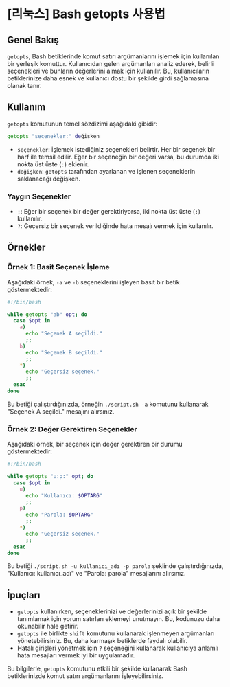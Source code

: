 # [리눅스] Bash getopts 사용법

## Genel Bakış
`getopts`, Bash betiklerinde komut satırı argümanlarını işlemek için kullanılan bir yerleşik komuttur. Kullanıcıdan gelen argümanları analiz ederek, belirli seçenekleri ve bunların değerlerini almak için kullanılır. Bu, kullanıcıların betiklerinize daha esnek ve kullanıcı dostu bir şekilde girdi sağlamasına olanak tanır.

## Kullanım
`getopts` komutunun temel sözdizimi aşağıdaki gibidir:

```bash
getopts "seçenekler:" değişken
```

- `seçenekler`: İşlemek istediğiniz seçenekleri belirtir. Her bir seçenek bir harf ile temsil edilir. Eğer bir seçeneğin bir değeri varsa, bu durumda iki nokta üst üste (`:`) eklenir.
- `değişken`: `getopts` tarafından ayarlanan ve işlenen seçeneklerin saklanacağı değişken.

### Yaygın Seçenekler
- `:`: Eğer bir seçenek bir değer gerektiriyorsa, iki nokta üst üste (`:`) kullanılır.
- `?`: Geçersiz bir seçenek verildiğinde hata mesajı vermek için kullanılır.

## Örnekler

### Örnek 1: Basit Seçenek İşleme
Aşağıdaki örnek, `-a` ve `-b` seçeneklerini işleyen basit bir betik göstermektedir:

```bash
#!/bin/bash

while getopts "ab" opt; do
  case $opt in
    a)
      echo "Seçenek A seçildi."
      ;;
    b)
      echo "Seçenek B seçildi."
      ;;
    *)
      echo "Geçersiz seçenek."
      ;;
  esac
done
```

Bu betiği çalıştırdığınızda, örneğin `./script.sh -a` komutunu kullanarak "Seçenek A seçildi." mesajını alırsınız.

### Örnek 2: Değer Gerektiren Seçenekler
Aşağıdaki örnek, bir seçenek için değer gerektiren bir durumu göstermektedir:

```bash
#!/bin/bash

while getopts "u:p:" opt; do
  case $opt in
    u)
      echo "Kullanıcı: $OPTARG"
      ;;
    p)
      echo "Parola: $OPTARG"
      ;;
    *)
      echo "Geçersiz seçenek."
      ;;
  esac
done
```

Bu betiği `./script.sh -u kullanıcı_adı -p parola` şeklinde çalıştırdığınızda, "Kullanıcı: kullanıcı_adı" ve "Parola: parola" mesajlarını alırsınız.

## İpuçları
- `getopts` kullanırken, seçeneklerinizi ve değerlerinizi açık bir şekilde tanımlamak için yorum satırları eklemeyi unutmayın. Bu, kodunuzu daha okunabilir hale getirir.
- `getopts` ile birlikte `shift` komutunu kullanarak işlenmeyen argümanları yönetebilirsiniz. Bu, daha karmaşık betiklerde faydalı olabilir.
- Hatalı girişleri yönetmek için `?` seçeneğini kullanarak kullanıcıya anlamlı hata mesajları vermek iyi bir uygulamadır.

Bu bilgilerle, `getopts` komutunu etkili bir şekilde kullanarak Bash betiklerinizde komut satırı argümanlarını işleyebilirsiniz.